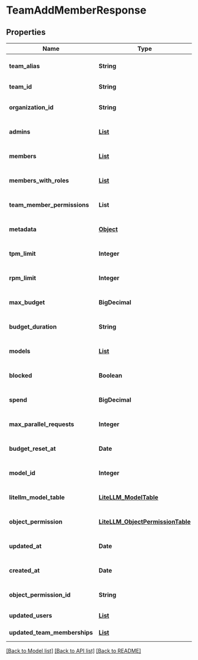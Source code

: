 # TeamAddMemberResponse
## Properties

| Name | Type | Description | Notes |
|------------ | ------------- | ------------- | -------------|
| **team\_alias** | **String** |  | [optional] [default to null] |
| **team\_id** | **String** |  | [default to null] |
| **organization\_id** | **String** |  | [optional] [default to null] |
| **admins** | [**List**](AnyType.md) |  | [optional] [default to []] |
| **members** | [**List**](AnyType.md) |  | [optional] [default to []] |
| **members\_with\_roles** | [**List**](Member.md) |  | [optional] [default to []] |
| **team\_member\_permissions** | **List** |  | [optional] [default to null] |
| **metadata** | [**Object**](.md) |  | [optional] [default to null] |
| **tpm\_limit** | **Integer** |  | [optional] [default to null] |
| **rpm\_limit** | **Integer** |  | [optional] [default to null] |
| **max\_budget** | **BigDecimal** |  | [optional] [default to null] |
| **budget\_duration** | **String** |  | [optional] [default to null] |
| **models** | [**List**](AnyType.md) |  | [optional] [default to []] |
| **blocked** | **Boolean** |  | [optional] [default to false] |
| **spend** | **BigDecimal** |  | [optional] [default to null] |
| **max\_parallel\_requests** | **Integer** |  | [optional] [default to null] |
| **budget\_reset\_at** | **Date** |  | [optional] [default to null] |
| **model\_id** | **Integer** |  | [optional] [default to null] |
| **litellm\_model\_table** | [**LiteLLM_ModelTable**](LiteLLM_ModelTable.md) |  | [optional] [default to null] |
| **object\_permission** | [**LiteLLM_ObjectPermissionTable**](LiteLLM_ObjectPermissionTable.md) |  | [optional] [default to null] |
| **updated\_at** | **Date** |  | [optional] [default to null] |
| **created\_at** | **Date** |  | [optional] [default to null] |
| **object\_permission\_id** | **String** |  | [optional] [default to null] |
| **updated\_users** | [**List**](LiteLLM_UserTable.md) |  | [default to null] |
| **updated\_team\_memberships** | [**List**](LiteLLM_TeamMembership.md) |  | [default to null] |

[[Back to Model list]](../README.md#documentation-for-models) [[Back to API list]](../README.md#documentation-for-api-endpoints) [[Back to README]](../README.md)

